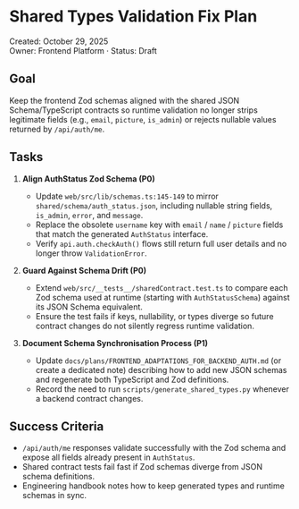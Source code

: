 # Shared Types Validation Fix Plan

Created: October 29, 2025  
Owner: Frontend Platform · Status: Draft

## Goal
Keep the frontend Zod schemas aligned with the shared JSON Schema/TypeScript contracts so runtime validation no longer strips legitimate fields (e.g., `email`, `picture`, `is_admin`) or rejects nullable values returned by `/api/auth/me`.

## Tasks

1. **Align AuthStatus Zod Schema (P0)**
   - Update `web/src/lib/schemas.ts:145-149` to mirror `shared/schema/auth_status.json`, including nullable string fields, `is_admin`, `error`, and `message`.
   - Replace the obsolete `username` key with `email` / `name` / `picture` fields that match the generated `AuthStatus` interface.
   - Verify `api.auth.checkAuth()` flows still return full user details and no longer throw `ValidationError`.

2. **Guard Against Schema Drift (P0)**
   - Extend `web/src/__tests__/sharedContract.test.ts` to compare each Zod schema used at runtime (starting with `AuthStatusSchema`) against its JSON Schema equivalent.
   - Ensure the test fails if keys, nullability, or types diverge so future contract changes do not silently regress runtime validation.

3. **Document Schema Synchronisation Process (P1)**
   - Update `docs/plans/FRONTEND_ADAPTATIONS_FOR_BACKEND_AUTH.md` (or create a dedicated note) describing how to add new JSON schemas and regenerate both TypeScript and Zod definitions.
   - Record the need to run `scripts/generate_shared_types.py` whenever a backend contract changes.

## Success Criteria
- `/api/auth/me` responses validate successfully with the Zod schema and expose all fields already present in `AuthStatus`.
- Shared contract tests fail fast if Zod schemas diverge from JSON schema definitions.
- Engineering handbook notes how to keep generated types and runtime schemas in sync.
